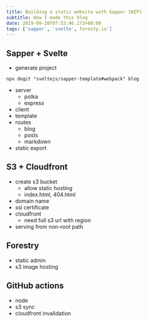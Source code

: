 ```yaml
---
title: Building a static website with Sapper [WIP]
subtitle: How I made this blog
date: 2019-09-28T07:53:46.173+00:00
tags: ['sapper', 'svelte', foresty.io']
---
```

## Sapper + Svelte

* generate project

`npx degit "sveltejs/sapper-template#webpack" blog`

* server
  * polka
  * express
* client
* template
* routes
  * blog
  * posts
  * markdown
* static export

## S3 + Cloudfront

* create s3 bucket
  * allow static hosting
  * index.html, 404.html
* domain name
* ssl certificate
* cloudfront
  * need full s3 url with region
* serving from non-root path

## Forestry

* static admin
* s3 image hosting

## GitHub actions

* node
* s3 sync
* cloudfront invalidation